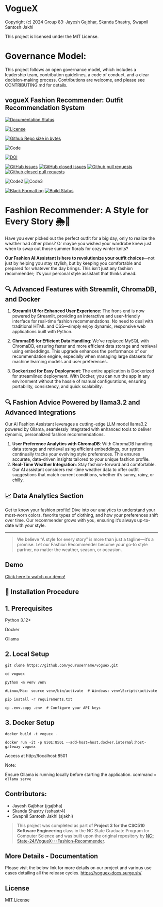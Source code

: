 # VogueX
  Copyright (c) 2024 Group 83: Jayesh Gajbhar, Skanda Shastry, Swapnil Santosh Jakhi
  
  This project is licensed under the MIT License.
  
# Governance Model:
This project follows an open governance model, which includes a leadership team,
contribution guidelines, a code of conduct, and a clear decision-making process.
Contributions are welcome, and please see CONTRIBUTING.md for details.


## vogueX Fashion Recommender: Outfit Recommendation System




[![Documentation Status](https://readthedocs.org/projects/ansicolortags/badge/?version=latest)](https://github.com/SE-Fall-24-4GPA/VogueX/blob/master/README.md)

<a href="https://github.comSE-Fall-24-4GPA/VogueX/blob/master/LICENSE.md">
  <img src="https://img.shields.io/github/license/SE-Fall-24-4GPA/VogueX?style=flat-square" alt="License">
</a>

[![Github Repo size in bytes](https://img.shields.io/github/languages/code-size/SE-Fall-24-4GPA/VogueX)](https://github.com/SE-Fall-24-4GPA/VogueX)

![Code](https://img.shields.io/badge/codecov-89.3-blue?logo=codecov)

[![DOI](https://zenodo.org/badge/568223471.svg)](https://zenodo.org/badge/latestdoi/568223471)


[![GitHub issues](https://img.shields.io/github/issues/SE-Fall-24-4GPA/VogueX)](https://github.com/SE-Fall-24-4GPA/VogueX/issues?q=is%3Aopen)
[![GitHub closed issues](https://img.shields.io/github/issues-closed/SE-Fall-24-4GPA/VogueX)](https://github.com/SE-Fall-24-4GPA/VogueX/issues?q=is%3Aissue+is%3Aclosed)
[![Github pull requests](https://img.shields.io/github/issues-pr/SE-Fall-24-4GPA/VogueX)](https://github.com/SE-Fall-24-4GPA/VogueX/pulls)
[![Github closed pull requests](https://img.shields.io/github/issues-pr-closed/SE-Fall-24-4GPA/VogueX)](https://github.com/SE-Fall-24-4GPA/VogueX/pulls?q=is%3Apr+is%3Aclosed)

![Code2](https://img.shields.io/badge/flake8_lint-passing-green)
![Code3](https://img.shields.io/badge/Lint_python-passing-green)


[![Black Formatting](https://github.com/NC-State-24/VogueX/actions/workflows/format.yml/badge.svg)](https://github.com/SE-Fall-24-4GPA/VogueX/actions/workflows/format.yml)
[![Build Status](https://circleci.com/gh/NC-State-24/VogueX.svg?style=svg)](https://app.circleci.com/organization/circleci/DxsXpwKSZUv8WE3VKZ4stk)
# Fashion Recommender: A Style for Every Story 🌦👗

Have you ever picked out the perfect outfit for a big day, only to realize the weather had other plans? Or maybe you wished your wardrobe knew just when to swap out those summer florals for cozy winter knits?

**Our Fashion AI Assistant is here to revolutionize your outfit choices**—not just by helping you stay stylish, but by keeping you comfortable and prepared for whatever the day brings. This isn’t just any fashion recommender; it’s your personal style assistant that thinks ahead.


## 🔍 Advanced Features with Streamlit, ChromaDB, and Docker

1. **Streamlit UI for Enhanced User Experience**: The front-end is now powered by Streamlit, providing an interactive and user-friendly interface for real-time fashion recommendations. No need to deal with traditional HTML and CSS—simply enjoy dynamic, responsive web applications built with Python.

2. **ChromaDB for Efficient Data Handling**: We've replaced MySQL with ChromaDB, ensuring faster and more efficient data storage and retrieval using embeddings. This upgrade enhances the performance of our recommendation engine, especially when managing large datasets for machine learning models and user preferences.

3. **Dockerized for Easy Deployment**: The entire application is Dockerized for streamlined deployment. With Docker, you can run the app in any environment without the hassle of manual configurations, ensuring portability, consistency, and quick scalability.



## 🔍 Fashion Advice Powered by llama3.2 and Advanced Integrations
Our AI Fashion Assistant leverages a cutting-edge LLM model llama3.2 powered by Ollama, seamlessly integrated with enhanced tools to deliver dynamic, personalized fashion recommendations.

1. **User Preference Analytics with ChromaDB**: With ChromaDB handling data storage and retrieval using efficient embeddings, our system continually tracks your evolving style preferences. This ensures accurate, data-driven insights tailored to your unique fashion profile.
2. **Real-Time Weather Integration**: Stay fashion-forward and comfortable. Our AI assistant considers real-time weather data to offer outfit suggestions that match current conditions, whether it’s sunny, rainy, or chilly.


## 📈 Data Analytics Section

Get to know your fashion profile! Dive into our analytics to understand your most-worn colors, favorite types of clothing, and how your preferences shift over time. Our recommender grows with you, ensuring it’s always up-to-date with your style.

---

> We believe “A style for every story” is more than just a tagline—it’s a promise. Let our Fashion Recommender become your go-to style partner, no matter the weather, season, or occasion.


## Demo

[Click here to watch our demo!]((https://www.youtube.com/watch?v=fjKFcISW2Hg&ab_channel=JayeshGajbhar)) <br>


## 🚀 Installation Procedure

## 1. Prerequisites
Python 3.12+

Docker

Ollama

## 2. Local Setup
`git clone https://github.com/yourusername/voguex.git`

`cd voguex`

`python -m venv venv`

`#Linux/Mac: source venv/bin/activate  # Windows: venv\Scripts\activate`

`pip install -r requirements.txt`

`cp .env.copy .env  # Configure your API keys`


## 3. Docker Setup
`docker build -t voguex .`

`docker run -it -p 8501:8501 --add-host=host.docker.internal:host-gateway voguex`

Access at http://localhost:8501

Note:

Ensure Ollama is running locally before starting the application.
command = `ollama serve`

## Contributors:
- Jayesh Gajbhar (jgajbha)
- Skanda Shastry (sshastr4)
- Swapnil Santosh Jakhi (sjakhi)

> This project was completed as part of **Project 3 for the CSC510 Software Engineering** class in the NC State Graduate Program for Computer Science and was built upon the original repository by [NC-State-24/VogueX---Fashion-Recommender](https://github.com/NC-State-24/VogueX).

## More Details - Documentation
Please visit the below link for more details on our project and various use cases detailing all the release cycles.
https://voguex-docs.surge.sh/


## License
[MIT License](https://github.com/pncnmnp/SE21-project/blob/Developer/LICENSE.md)


